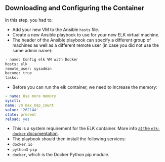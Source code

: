 ## Downloading and Configuring the Container

In this step, you had to:
- Add your new VM to the Ansible `hosts` file.
- Create a new Ansible playbook to use for your new ELK virtual machine.
- The header of the Ansible playbook can specify a different group of machines as well as a different remote user (in case you did not use the same admin name):

```bash
- name: Config elk VM with Docker
hosts: elk
remote_user: sysadmin
become: true
tasks:
```

- Before you can run the elk container, we need to increase the memory:

```yaml
- name: Use more memory
sysctl:
name: vm.max_map_count
value: '262144'
state: present
reload: yes
```
- This is a system requirement for the ELK container. More info [at the `elk-docker` documentation](https://elk-docker.readthedocs.io/#prerequisites).
- The playbook should then install the following services:
- `docker.io`
- `python3-pip`
- `docker`, which is the Docker Python pip module.

